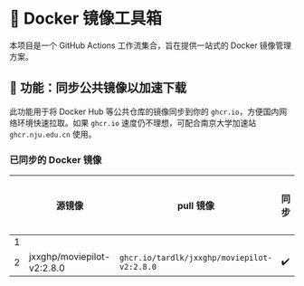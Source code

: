 # 🚀 Docker 镜像工具箱

本项目是一个 GitHub Actions 工作流集合，旨在提供一站式的 Docker 镜像管理方案。

## 🔄 功能：同步公共镜像以加速下载

此功能用于将 Docker Hub 等公共仓库的镜像同步到你的 `ghcr.io`，方便国内网络环境快速拉取。如果 `ghcr.io` 速度仍不理想，可配合南京大学加速站 `ghcr.nju.edu.cn` 使用。

### 已同步的 Docker 镜像

|   | 源镜像 | pull 镜像 | 同步 | 更新时间 |
| ---- | -------- | --------- | ---- | -------- |
| 1   
| 2   | jxxghp/moviepilot-v2:2.8.0 | `ghcr.io/tardlk/jxxghp/moviepilot-v2:2.8.0` | ✔️ |  |
